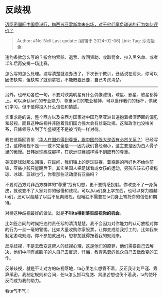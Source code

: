 # 反歧视
[迈阿密国际中国香港行，梅西苏亚雷斯均未出场，对于他们辜负球迷的行为如何评价？](https://www.zhihu.com/question/642918020/answer/3388745344)

> Author: #NellNell
> Last update: [编辑于 2024-02-06]
> Link:
> Tag:
> 沙海拾金:

违约条款怎么写的？按合约索赔、退票、收回资助、收取罚金、拉入黑名单、或者半年后再安排一场比赛。

怎么写的怎么处理。没写清楚就没办法了，下次长个教训，丑话说在前头，你可以因伤缺席，但缺席了就别拿钱，不能既要还要，自己考虑清楚。

---

另外，也奉劝各位一句，不要对欧美明星有什么偶像滤镜，球星、影星、歌星都算上。可以承认ta们的专业能力，尊重ta们的敬业精神，可以当作我们的标杆，供我们学习，但不值得投入什么信任和情感。

实事求是的说，整个西方以及亲西方国家对中国乃至亚洲普遍抱着根深蒂固的偏见和歧视，而且这种歧视并非随着我们国力强大会有丝毫动摇。这和政治也没啥关系，日韩领导人到了华盛顿还不是被当狗一样对待。

我在这篇回答里（[华人在国外得到尊重，跟中国的强大是否有必然关系？](https://www.zhihu.com/question/30259695/answer/643592298?utm_psn=1738129197455831040)）已经写过，这种歧视不是——或不完全是——因为我们曾经弱小，这主要是因为白人骨子里的傲慢。日韩足球踢成那样，在欧洲联赛照样得不到应有的尊重。

美国足球就那么回事，在民间，我们镇上的足球联赛，亚裔踢的再好也不给你前锋，亚裔小孩只能踢后卫。其实美国人把足球看成女孩的运动，男孩应该去打橄榄球、冰球、篮球也行，你看那些活动里有亚裔吗？

不要对西方对非西方群体的“尊重”抱有幻想，更不要情感投射。你改变不了一身黄皮，就改变不了人家对你的傲慢和歧视。可以从ta们身上学东西，也可以努力超越ta们，还可以超越了以后不反向歧视。但唯独不需要在ta们身上寄托你的信任和期待。

对待这种歧视最好的做法，就是**不叫ta得到落实歧视你的机会**。

比如签合同的时候把违约责任写的清清楚楚，我不会因为对你能力的认可放松对你的行为一丝一毫的警惕。比如大量收购你家股票，让你变成给我打工的。比如我来制定游戏规则，你不参加就出局，想参加就得按着我的规则来。

反杀歧视，不是去改变这帮人的歧视心理，这是他们的原罪，他们需要自己去解决，他们中间有点脑子的人自己去反思，忏悔，教育愚蠢的民众自己去做改变的工作。

反杀歧视，就是不让对方的歧视落地，ta心里怎么想管不着，反正我计划严谨、筹算缜密，我制定规则和合同，任ta怎么抓耳挠腮、冥思苦想也伤不着我，ta的使坏反而成为我的助力。

看ta气不气！
